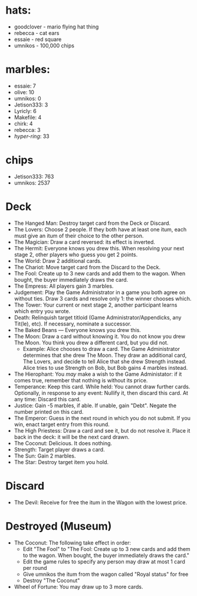 # hats:
- goodclover - mario flying hat thing
- rebecca - cat ears
- essaie - red square
- umnikos - 100,000 chips

# marbles:
- essaie: 7
- olive: 10
- umnikos: 0
- Jetison333: 3
- Lyricly: 6
- Makefile: 4
- chirk: 4
- rebecca: 3
- *hyper-ring*: 33

# chips
- Jetison333: 763
- umnikos: 2537


# Deck

- The Hanged Man: Destroy target card from the Deck or Discard.
- The Lovers: Choose 2 people. If they both have at least one itum, each must give an itum of their choice to the other person.
- The Magician: Draw a card reversed: its effect is inverted.
- The Hermit: Everyone knows you drew this. When resolving your next stage 2, other players who guess you get 2 points.
- The World: Draw 2 additional cards.
- The Chariot: Move target card from the Discard to the Deck.
- The Fool: Create up to 3 new cards and add them to the wagon. When bought, the buyer immediately draws the card.
- The Empress: All players gain 3 marbles.
- Judgement: Play the Game Administrator in a game you both agree on without ties. Draw 3 cards and resolve only 1: the winner chooses which.
- The Tower: Your current or next stage 2, another participant learns which entry you wrote.
- Death: Relinquish target titloid (Game Administrator/Appendicks, any Tit(le), etc). If necessary, nominate a successor.
- The Baked Beans — Everyone knows you drew this.
- The Moon: Draw a card without knowing it. You do not know you drew The Moon. You think you drew a different card, but you did not.
  - Example: Alice chooses to draw a card. The Game Administrator determines that she drew The Moon. They draw an additional card, The Lovers, and decide to tell Alice that she drew Strength instead. Alice tries to use Strength on Bob, but Bob gains 4 marbles instead.
- The Hierophant: You *may* make a wish to the Game Administator: if it comes true, remember that nothing is without its price.
- Temperance: Keep this card. While held: You cannot draw further cards. Optionally, in response to any event: Nullify it, then discard this card. At any time: Discard this card.
- Justice: Gain -5 marbles, if able. If unable, gain "Debt". Negate the number printed on this card.
- The Emperor: Guess in the next round in which you do not submit. If you win, enact target entry from this round.
- The High Priestess: Draw a card and see it, but do not resolve it. Place it back in the deck: it will be the next card drawn.
- The Coconut: Delicious. It does nothing.
- Strength: Target player draws a card.
- The Sun: Gain 2 marbles.
- The Star: Destroy target item you hold.

# Discard

- The Devil: Receive for free the itum in the Wagon with the lowest price.

# Destroyed (Museum)

- The Coconut: The following take effect in order:
  - Edit "The Fool" to "The Fool: Create up to 3 new cards and add them to the wagon. When bought, the buyer immediately draws the card."
  - Edit the game rules to specify any person may draw at most 1 card per round
  - Give umnikos the itum from the wagon called "Royal status" for free
  - Destroy "The Coconut"
- Wheel of Fortune: You may draw up to 3 more cards.
